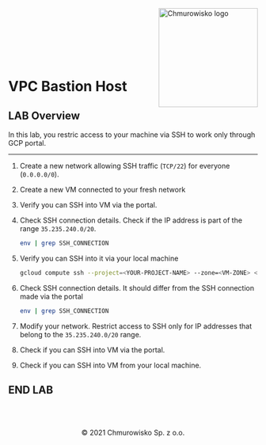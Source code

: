 <img src="../../../img/logo.png" alt="Chmurowisko logo" width="200"  align="right">
<br><br>
<br><br>
<br><br>

# VPC Bastion Host

## LAB Overview

In this lab, you restric access to your machine via SSH to work only through GCP portal.

---

1. Create a new network allowing SSH traffic (`TCP/22`) for everyone (`0.0.0.0/0`).
1. Create a new VM connected to your fresh network
1. Verify you can SSH into VM via the portal.
1. Check SSH connection details. Check if the IP address is part of the range `35.235.240.0/20`.

   ```bash
   env | grep SSH_CONNECTION
   ```

1. Verify you can SSH into it via your local machine

   ```bash
   gcloud compute ssh --project=<YOUR-PROJECT-NAME> --zone=<VM-ZONE> <VM NAME>
   ```

1. Check SSH connection details. It should differ from the SSH connection made via the portal

   ```bash
   env | grep SSH_CONNECTION
   ```

1. Modify your network. Restrict access to SSH only for IP addresses that belong to the `35.235.240.0/20` range.
1. Check if you can SSH into VM via the portal.
1. Check if you can SSH into VM from your local machine.

## END LAB

<br><br>

<center><p>&copy; 2021 Chmurowisko Sp. z o.o.<p></center>
